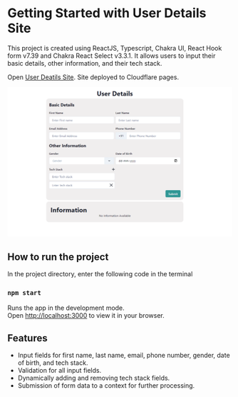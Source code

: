 # Getting Started with User Details Site
This project is created using ReactJS, Typescript, Chakra UI, React Hook form v7.39 and Chakra React Select v3.3.1. It allows users to input their basic details, other information, and their tech stack.

Open [User Deatils Site](https://user-details.akashrp.link). Site deployed to Cloudflare pages.

![alt text](image.png)

## How to run the project
In the project directory, enter the following code in the terminal

### `npm start`

Runs the app in the development mode.\
Open [http://localhost:3000](http://localhost:3000) to view it in your browser.

## Features

- Input fields for first name, last name, email, phone number, gender, date of birth, and tech stack.
- Validation for all input fields.
- Dynamically adding and removing tech stack fields.
- Submission of form data to a context for further processing.

